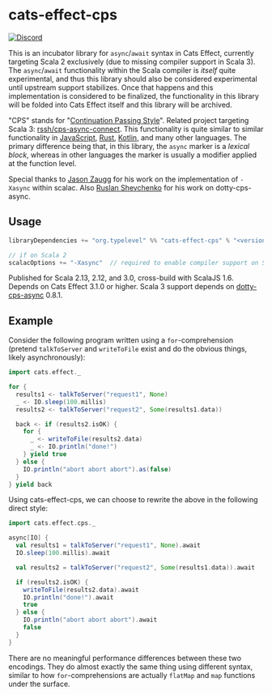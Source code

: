 # cats-effect-cps
<!-- [![Latest version](https://index.scala-lang.org/typelevel/cats-effect/cats-effect/latest.svg?color=orange)](https://index.scala-lang.org/typelevel/cats-effect/cats-effect) -->
[![Discord](https://img.shields.io/discord/632277896739946517.svg?label=&logo=discord&logoColor=ffffff&color=404244&labelColor=6A7EC2)](https://discord.gg/QNnHKHq5Ts)

This is an incubator library for `async`/`await` syntax in Cats Effect, currently targeting Scala 2 exclusively (due to missing compiler support in Scala 3). The `async`/`await` functionality within the Scala compiler is *itself* quite experimental, and thus this library should also be considered experimental until upstream support stabilizes. Once that happens and this implementation is considered to be finalized, the functionality in this library will be folded into Cats Effect itself and this library will be archived.

"CPS" stands for "[Continuation Passing Style](https://en.wikipedia.org/wiki/Continuation-passing_style)". Related project targeting Scala 3: [rssh/cps-async-connect](https://github.com/rssh/cps-async-connect). This functionality is quite similar to similar functionality in [JavaScript](https://developer.mozilla.org/en-US/docs/Web/JavaScript/Reference/Statements/async_function), [Rust](https://rust-lang.github.io/async-book/01_getting_started/04_async_await_primer.html), [Kotlin](https://kotlinlang.org/docs/composing-suspending-functions.html), and many other languages. The primary difference being that, in this library, the `async` marker is a *lexical block*, whereas in other languages the marker is usually a modifier applied at the function level.

Special thanks to [Jason Zaugg](https://github.com/retronym) for his work on the implementation of `-Xasync` within scalac. Also [Ruslan Shevchenko](https://github.com/rssh) for his work on dotty-cps-async.

## Usage

```sbt
libraryDependencies += "org.typelevel" %% "cats-effect-cps" % "<version>"

// if on Scala 2
scalacOptions += "-Xasync"  // required to enable compiler support on Scala 2
```

Published for Scala 2.13, 2.12, and 3.0, cross-build with ScalaJS 1.6. Depends on Cats Effect 3.1.0 or higher. Scala 3 support depends on [dotty-cps-async](https://github.com/rssh/dotty-cps-async) 0.8.1.

## Example

Consider the following program written using a `for`-comprehension (pretend `talkToServer` and `writeToFile` exist and do the obvious things, likely asynchronously):

```scala
import cats.effect._

for {
  results1 <- talkToServer("request1", None)
  _ <- IO.sleep(100.millis)
  results2 <- talkToServer("request2", Some(results1.data))

  back <- if (results2.isOK) {
    for {
      _ <- writeToFile(results2.data)
      _ <- IO.println("done!")
    } yield true
  } else {
    IO.println("abort abort abort").as(false)
  }
} yield back
```

Using cats-effect-cps, we can choose to rewrite the above in the following direct style:

```scala
import cats.effect.cps._

async[IO] {
  val results1 = talkToServer("request1", None).await
  IO.sleep(100.millis).await

  val results2 = talkToServer("request2", Some(results1.data)).await

  if (results2.isOK) {
    writeToFile(results2.data).await
    IO.println("done!").await
    true
  } else {
    IO.println("abort abort abort").await
    false
  }
}
```

There are no meaningful performance differences between these two encodings. They do almost exactly the same thing using different syntax, similar to how `for`-comprehensions are actually `flatMap` and `map` functions under the surface.

